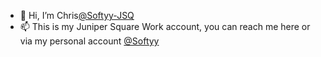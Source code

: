 - 👋 Hi, I’m Chris[@Softyy-JSQ](https://github.com/Softyy-JSQ)
- 📫 This is my Juniper Square Work account, you can reach me here or via my personal account [@Softyy](https://github.com/Softyy)

<!---
Softyy-JSQ/Softyy-JSQ is a ✨ special ✨ repository because its `README.md` (this file) appears on your GitHub profile.
You can click the Preview link to take a look at your changes.
--->
